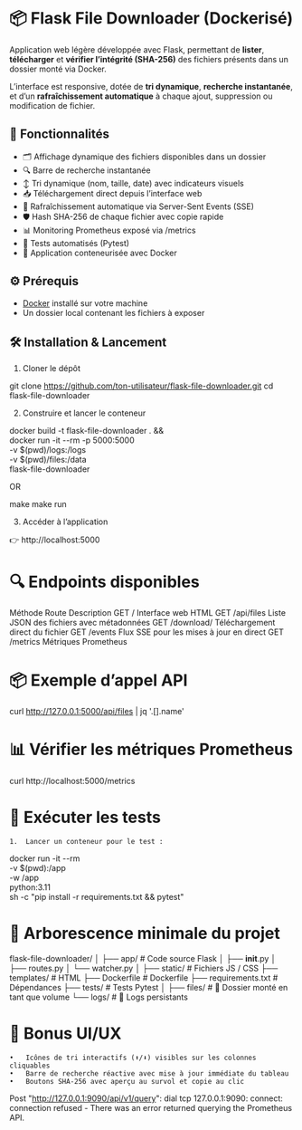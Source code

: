 # 📦 Flask File Downloader (Dockerisé)

Application web légère développée avec Flask, permettant de **lister**, **télécharger** et **vérifier l’intégrité (SHA-256)** des fichiers présents dans un dossier monté via Docker.

L’interface est responsive, dotée de **tri dynamique**, **recherche instantanée**, et d’un **rafraîchissement automatique** à chaque ajout, suppression ou modification de fichier.


## 🚀 Fonctionnalités

- 🗂️ Affichage dynamique des fichiers disponibles dans un dossier
- 🔍 Barre de recherche instantanée
- ↕️ Tri dynamique (nom, taille, date) avec indicateurs visuels
- 📥 Téléchargement direct depuis l’interface web
- 🔄 Rafraîchissement automatique via Server-Sent Events (SSE)
- 🛡️ Hash SHA-256 de chaque fichier avec copie rapide
- 📊 Monitoring Prometheus exposé via /metrics
- 🧪 Tests automatisés (Pytest)
- 🐳 Application conteneurisée avec Docker


## ⚙️ Prérequis

- [Docker](https://docs.docker.com/get-docker/) installé sur votre machine
- Un dossier local contenant les fichiers à exposer


## 🛠️ Installation & Lancement

1. Cloner le dépôt

git clone https://github.com/ton-utilisateur/flask-file-downloader.git
cd flask-file-downloader

2. Construire et lancer le conteneur

docker build -t flask-file-downloader . && \
docker run -it --rm -p 5000:5000 \
  -v $(pwd)/logs:/logs \
  -v $(pwd)/files:/data \
  flask-file-downloader

OR

make
make run

3. Accéder à l’application

👉 http://localhost:5000


# 🔍 Endpoints disponibles

Méthode	Route	Description
GET	/	Interface web HTML
GET	/api/files	Liste JSON des fichiers avec métadonnées
GET	/download/<nom>	Téléchargement direct du fichier
GET	/events	Flux SSE pour les mises à jour en direct
GET /metrics Métriques Prometheus


# 📦 Exemple d’appel API

curl http://127.0.0.1:5000/api/files | jq '.[].name'


# 📊 Vérifier les métriques Prometheus

curl http://localhost:5000/metrics


# 🧪 Exécuter les tests
	1.	Lancer un conteneur pour le test :

docker run -it --rm \
  -v $(pwd):/app \
  -w /app \
  python:3.11 \
  sh -c "pip install -r requirements.txt && pytest"


# 📁 Arborescence minimale du projet

flask-file-downloader/
│
├── app/                    # Code source Flask
│   ├── __init__.py
│   ├── routes.py
│   └── watcher.py
│
├── static/                 # Fichiers JS / CSS
├── templates/              # HTML
├── Dockerfile              # Dockerfile
├── requirements.txt        # Dépendances
├── tests/                  # Tests Pytest
│
├── files/                  # 📂 Dossier monté en tant que volume
└── logs/                   # 📂 Logs persistants


# 🧠 Bonus UI/UX
	•	Icônes de tri interactifs (⬆️/⬇️) visibles sur les colonnes cliquables
	•	Barre de recherche réactive avec mise à jour immédiate du tableau
	•	Boutons SHA-256 avec aperçu au survol et copie au clic


Post "http://127.0.0.1:9090/api/v1/query": dial tcp 127.0.0.1:9090: connect: connection refused - There was an error returned querying the Prometheus API.